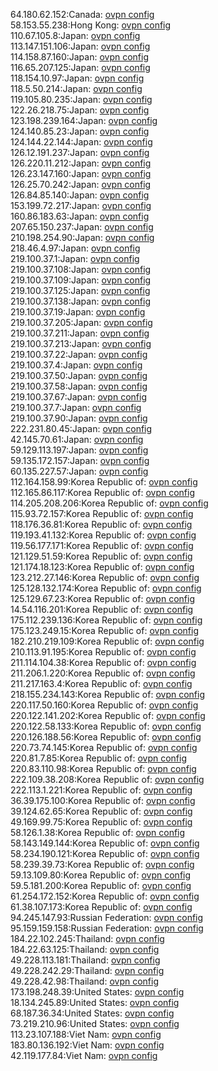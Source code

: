 64.180.62.152:Canada: [ovpn config](vpn/64_180_62_152.ovpn)  
58.153.55.238:Hong Kong: [ovpn config](vpn/58_153_55_238.ovpn)  
110.67.105.8:Japan: [ovpn config](vpn/110_67_105_8.ovpn)  
113.147.151.106:Japan: [ovpn config](vpn/113_147_151_106.ovpn)  
114.158.87.160:Japan: [ovpn config](vpn/114_158_87_160.ovpn)  
116.65.207.125:Japan: [ovpn config](vpn/116_65_207_125.ovpn)  
118.154.10.97:Japan: [ovpn config](vpn/118_154_10_97.ovpn)  
118.5.50.214:Japan: [ovpn config](vpn/118_5_50_214.ovpn)  
119.105.80.235:Japan: [ovpn config](vpn/119_105_80_235.ovpn)  
122.26.218.75:Japan: [ovpn config](vpn/122_26_218_75.ovpn)  
123.198.239.164:Japan: [ovpn config](vpn/123_198_239_164.ovpn)  
124.140.85.23:Japan: [ovpn config](vpn/124_140_85_23.ovpn)  
124.144.22.144:Japan: [ovpn config](vpn/124_144_22_144.ovpn)  
126.12.191.237:Japan: [ovpn config](vpn/126_12_191_237.ovpn)  
126.220.11.212:Japan: [ovpn config](vpn/126_220_11_212.ovpn)  
126.23.147.160:Japan: [ovpn config](vpn/126_23_147_160.ovpn)  
126.25.70.242:Japan: [ovpn config](vpn/126_25_70_242.ovpn)  
126.84.85.140:Japan: [ovpn config](vpn/126_84_85_140.ovpn)  
153.199.72.217:Japan: [ovpn config](vpn/153_199_72_217.ovpn)  
160.86.183.63:Japan: [ovpn config](vpn/160_86_183_63.ovpn)  
207.65.150.237:Japan: [ovpn config](vpn/207_65_150_237.ovpn)  
210.198.254.90:Japan: [ovpn config](vpn/210_198_254_90.ovpn)  
218.46.4.97:Japan: [ovpn config](vpn/218_46_4_97.ovpn)  
219.100.37.1:Japan: [ovpn config](vpn/219_100_37_1.ovpn)  
219.100.37.108:Japan: [ovpn config](vpn/219_100_37_108.ovpn)  
219.100.37.109:Japan: [ovpn config](vpn/219_100_37_109.ovpn)  
219.100.37.125:Japan: [ovpn config](vpn/219_100_37_125.ovpn)  
219.100.37.138:Japan: [ovpn config](vpn/219_100_37_138.ovpn)  
219.100.37.19:Japan: [ovpn config](vpn/219_100_37_19.ovpn)  
219.100.37.205:Japan: [ovpn config](vpn/219_100_37_205.ovpn)  
219.100.37.211:Japan: [ovpn config](vpn/219_100_37_211.ovpn)  
219.100.37.213:Japan: [ovpn config](vpn/219_100_37_213.ovpn)  
219.100.37.22:Japan: [ovpn config](vpn/219_100_37_22.ovpn)  
219.100.37.4:Japan: [ovpn config](vpn/219_100_37_4.ovpn)  
219.100.37.50:Japan: [ovpn config](vpn/219_100_37_50.ovpn)  
219.100.37.58:Japan: [ovpn config](vpn/219_100_37_58.ovpn)  
219.100.37.67:Japan: [ovpn config](vpn/219_100_37_67.ovpn)  
219.100.37.7:Japan: [ovpn config](vpn/219_100_37_7.ovpn)  
219.100.37.90:Japan: [ovpn config](vpn/219_100_37_90.ovpn)  
222.231.80.45:Japan: [ovpn config](vpn/222_231_80_45.ovpn)  
42.145.70.61:Japan: [ovpn config](vpn/42_145_70_61.ovpn)  
59.129.113.197:Japan: [ovpn config](vpn/59_129_113_197.ovpn)  
59.135.172.157:Japan: [ovpn config](vpn/59_135_172_157.ovpn)  
60.135.227.57:Japan: [ovpn config](vpn/60_135_227_57.ovpn)  
112.164.158.99:Korea Republic of: [ovpn config](vpn/112_164_158_99.ovpn)  
112.165.86.117:Korea Republic of: [ovpn config](vpn/112_165_86_117.ovpn)  
114.205.208.206:Korea Republic of: [ovpn config](vpn/114_205_208_206.ovpn)  
115.93.72.157:Korea Republic of: [ovpn config](vpn/115_93_72_157.ovpn)  
118.176.36.81:Korea Republic of: [ovpn config](vpn/118_176_36_81.ovpn)  
119.193.41.132:Korea Republic of: [ovpn config](vpn/119_193_41_132.ovpn)  
119.56.177.171:Korea Republic of: [ovpn config](vpn/119_56_177_171.ovpn)  
121.129.51.59:Korea Republic of: [ovpn config](vpn/121_129_51_59.ovpn)  
121.174.18.123:Korea Republic of: [ovpn config](vpn/121_174_18_123.ovpn)  
123.212.27.146:Korea Republic of: [ovpn config](vpn/123_212_27_146.ovpn)  
125.128.132.174:Korea Republic of: [ovpn config](vpn/125_128_132_174.ovpn)  
125.129.67.23:Korea Republic of: [ovpn config](vpn/125_129_67_23.ovpn)  
14.54.116.201:Korea Republic of: [ovpn config](vpn/14_54_116_201.ovpn)  
175.112.239.136:Korea Republic of: [ovpn config](vpn/175_112_239_136.ovpn)  
175.123.249.15:Korea Republic of: [ovpn config](vpn/175_123_249_15.ovpn)  
182.210.219.109:Korea Republic of: [ovpn config](vpn/182_210_219_109.ovpn)  
210.113.91.195:Korea Republic of: [ovpn config](vpn/210_113_91_195.ovpn)  
211.114.104.38:Korea Republic of: [ovpn config](vpn/211_114_104_38.ovpn)  
211.206.1.220:Korea Republic of: [ovpn config](vpn/211_206_1_220.ovpn)  
211.217.163.4:Korea Republic of: [ovpn config](vpn/211_217_163_4.ovpn)  
218.155.234.143:Korea Republic of: [ovpn config](vpn/218_155_234_143.ovpn)  
220.117.50.160:Korea Republic of: [ovpn config](vpn/220_117_50_160.ovpn)  
220.122.141.202:Korea Republic of: [ovpn config](vpn/220_122_141_202.ovpn)  
220.122.58.133:Korea Republic of: [ovpn config](vpn/220_122_58_133.ovpn)  
220.126.188.56:Korea Republic of: [ovpn config](vpn/220_126_188_56.ovpn)  
220.73.74.145:Korea Republic of: [ovpn config](vpn/220_73_74_145.ovpn)  
220.81.7.85:Korea Republic of: [ovpn config](vpn/220_81_7_85.ovpn)  
220.83.110.98:Korea Republic of: [ovpn config](vpn/220_83_110_98.ovpn)  
222.109.38.208:Korea Republic of: [ovpn config](vpn/222_109_38_208.ovpn)  
222.113.1.221:Korea Republic of: [ovpn config](vpn/222_113_1_221.ovpn)  
36.39.175.100:Korea Republic of: [ovpn config](vpn/36_39_175_100.ovpn)  
39.124.62.65:Korea Republic of: [ovpn config](vpn/39_124_62_65.ovpn)  
49.169.99.75:Korea Republic of: [ovpn config](vpn/49_169_99_75.ovpn)  
58.126.1.38:Korea Republic of: [ovpn config](vpn/58_126_1_38.ovpn)  
58.143.149.144:Korea Republic of: [ovpn config](vpn/58_143_149_144.ovpn)  
58.234.190.121:Korea Republic of: [ovpn config](vpn/58_234_190_121.ovpn)  
58.239.39.73:Korea Republic of: [ovpn config](vpn/58_239_39_73.ovpn)  
59.13.109.80:Korea Republic of: [ovpn config](vpn/59_13_109_80.ovpn)  
59.5.181.200:Korea Republic of: [ovpn config](vpn/59_5_181_200.ovpn)  
61.254.172.152:Korea Republic of: [ovpn config](vpn/61_254_172_152.ovpn)  
61.38.107.173:Korea Republic of: [ovpn config](vpn/61_38_107_173.ovpn)  
94.245.147.93:Russian Federation: [ovpn config](vpn/94_245_147_93.ovpn)  
95.159.159.158:Russian Federation: [ovpn config](vpn/95_159_159_158.ovpn)  
184.22.102.245:Thailand: [ovpn config](vpn/184_22_102_245.ovpn)  
184.22.63.125:Thailand: [ovpn config](vpn/184_22_63_125.ovpn)  
49.228.113.181:Thailand: [ovpn config](vpn/49_228_113_181.ovpn)  
49.228.242.29:Thailand: [ovpn config](vpn/49_228_242_29.ovpn)  
49.228.42.98:Thailand: [ovpn config](vpn/49_228_42_98.ovpn)  
173.198.248.39:United States: [ovpn config](vpn/173_198_248_39.ovpn)  
18.134.245.89:United States: [ovpn config](vpn/18_134_245_89.ovpn)  
68.187.36.34:United States: [ovpn config](vpn/68_187_36_34.ovpn)  
73.219.210.96:United States: [ovpn config](vpn/73_219_210_96.ovpn)  
113.23.107.188:Viet Nam: [ovpn config](vpn/113_23_107_188.ovpn)  
183.80.136.192:Viet Nam: [ovpn config](vpn/183_80_136_192.ovpn)  
42.119.177.84:Viet Nam: [ovpn config](vpn/42_119_177_84.ovpn)  
